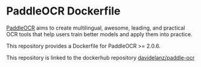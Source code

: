 # PaddleOCR Dockerfile

[PaddleOCR](https://github.com/PaddlePaddle/PaddleOCR) aims to create multilingual, awesome, leading, 
and practical OCR tools that help users train better models and apply them into practice.

This repository provides a Dockerfile for PaddleOCR >= 2.0.6.

This repository is linked to the dockerhub repository [davidelanz/paddle-ocr](https://hub.docker.com/r/davidelanz/paddle-ocr)
